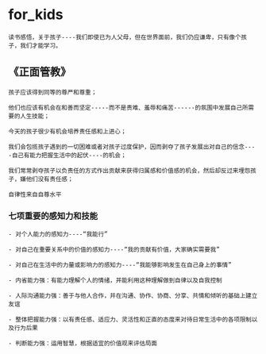 # for_kids
    
    读书感悟，关于孩子----我们即使已为人父母，但在世界面前，我们仍应谦卑，只有像个孩子，我们才能学习。

## 《正面管教》
    孩子应该得到同等的尊严和尊重；
    
    他们也应该有机会在和善而坚定-----而不是责难、羞辱和痛苦------的氛围中发展自己所需要的人生技能；
    
    今天的孩子很少有机会培养责任感和上进心；
    
    我们会包揽孩子遇到的一切困难或者对孩子过度保护，因而剥夺了孩子发展出对自己的信念----自己有能力把握生活中的起伏----的机会；
    
    我们常常剥夺孩子以负责任的方式作出贡献来获得归属感和价值感的机会，然后却反过来埋怨孩子，嫌他们没有责任感；
    
    自律性来自自尊水平
    
### 七项重要的感知力和技能
    - 对个人能力的感知力----“我能行”
    
    - 对自己在重要关系中的价值的感知力----“我的贡献有价值，大家确实需要我”
    
    - 对自己在生活中的力量或影响力的感知力----“我能够影响发生在自己身上的事情”
    
    - 内省能力强：有能力理解个人的情绪，并能利用这种理解做到自律以及自我控制
    
    - 人际沟通能力强：善于与他人合作，并在沟通、协作、协商、分享、共情和倾听的基础上建立友谊
    
    - 整体把握能力强：以有责任感、适应力、灵活性和正直的态度来对待日常生活中的各项限制以及行为后果
    
    - 判断能力强：运用智慧，根据适宜的价值观来评估局面